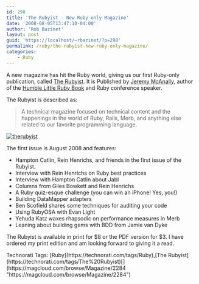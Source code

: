 ```yaml
---
id: 298
title: 'The Rubyist - New Ruby-only Magazine'
date: '2008-08-05T13:47:10-04:00'
author: 'Rob Bazinet'
layout: post
guid: 'https://localhost/~rbazinet/?p=298'
permalink: /ruby/the-rubyist-new-ruby-only-magazine/
categories:
    - Ruby
---
```


A new magazine has hit the Ruby world, giving us our first Ruby-only publication, called [The Rubyist](https://magcloud.com/browse/Magazine/2284). It is Published by [Jeremy McAnally](https://www.jeremymcanally.com/), author of the [Humble Little Ruby Book](https://www.humblelittlerubybook.com/) and Ruby conference speaker.

The Rubyist is described as:

> A technical magazine focused on technical content and the happenings in the world of Ruby, Rails, Merb, and anything else related to our favorite programming language.

[![therubyist](https://accidentaltechnologist.com/files/media/image/WindowsLiveWriter/TheRubyist_BCC7/therubyist_3.jpg)](https://magcloud.com/browse/Magazine/2284)

The first issue is August 2008 and features:

- Hampton Catlin, Rein Henrichs, and friends in the first issue of the Rubyist.
- Interview with Rein Henrichs on Ruby best practices
- Interview with Hampton Catlin about Jabl
- Columns from Giles Bowkett and Rein Henrichs
- A Ruby quiz-esque challenge (you can win an iPhone! Yes, you!)
- Building DataMapper adapters
- Ben Scofield shares some techniques for auditing your code
- Using RubyOSA with Evan Light
- Yehuda Katz waxes rhapsodic on performance measures in Merb
- Leaning about building gems with BDD from Jamie van Dyke

The Rubyist is available in print for $8 or the PDF version for $3. I have ordered my print edition and am looking forward to giving it a read.

<div class="wlWriterSmartContent" id="scid:0767317B-992E-4b12-91E0-4F059A8CECA8:00aaad87-e94a-406b-99fe-a58370bcd41c" style="padding-right: 0px; display: inline; padding-left: 0px; padding-bottom: 0px; margin: 0px; padding-top: 0px">Technorati Tags: [Ruby](https://technorati.com/tags/Ruby),[The Rubyist](https://technorati.com/tags/The%20Rubyist)</div>[](https://magcloud.com/browse/Magazine/2284 "https://magcloud.com/browse/Magazine/2284")